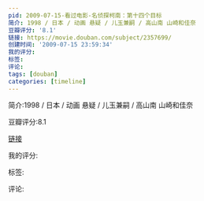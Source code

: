 ```yaml
---
pid: 2009-07-15-看过电影-名侦探柯南：第十四个目标
简介: 1998 / 日本 / 动画 悬疑 / 儿玉兼嗣 / 高山南 山崎和佳奈
豆瓣评分: '8.1'
链接: https://movie.douban.com/subject/2357699/
创建时间: '2009-07-15 23:59:34'
我的评分:
标签:
评论:
tags: [douban]
categories: [timeline]
---
```

简介:1998 / 日本 / 动画 悬疑 / 儿玉兼嗣 / 高山南 山崎和佳奈

豆瓣评分:8.1

[链接](https://movie.douban.com/subject/2357699/)

我的评分:

标签:

评论:

